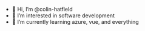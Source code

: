 - 👋 Hi, I’m @colin-hatfield
- 👀 I’m interested in software development
- 🌱 I’m currently learning azure, vue, and everything

<!---
colin-hatfield/colin-hatfield is a ✨ special ✨ repository because its `README.md` (this file) appears on your GitHub profile.
You can click the Preview link to take a look at your changes.
--->
